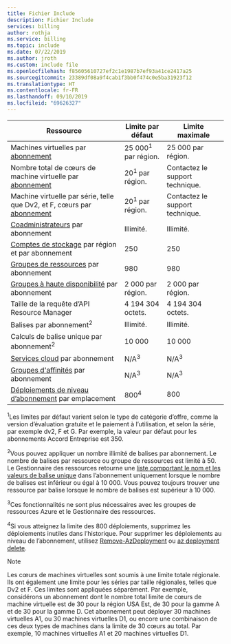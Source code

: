 ```yaml
---
title: Fichier Include
description: Fichier Include
services: billing
author: rothja
ms.service: billing
ms.topic: include
ms.date: 07/22/2019
ms.author: jroth
ms.custom: include file
ms.openlocfilehash: f85605610727ef2c1e1987b7ef93a41ce2417a25
ms.sourcegitcommit: 23389df08a9f4cab1f3bb0f474c0e5ba31923f12
ms.translationtype: HT
ms.contentlocale: fr-FR
ms.lasthandoff: 09/10/2019
ms.locfileid: "69626327"
---
```

| Ressource | Limite par défaut | Limite maximale |
| --- | --- | --- |
| Machines virtuelles par [abonnement](../articles/billing-buy-sign-up-azure-subscription.md) |25 000<sup>1</sup> par région. |25 000 par région. |
| Nombre total de cœurs de machine virtuelle par [abonnement](../articles/billing-buy-sign-up-azure-subscription.md) |20<sup>1</sup> par région. | Contactez le support technique. |
| Machine virtuelle par série, telle que Dv2, et F, cœurs par [abonnement](../articles/billing-buy-sign-up-azure-subscription.md) |20<sup>1</sup> par région. | Contactez le support technique. |
| [Coadministrateurs](../articles/billing-add-change-azure-subscription-administrator.md) par abonnement |Illimité. |Illimité. |
| [Comptes de stockage](../articles/storage/common/storage-quickstart-create-account.md) par région et par abonnement |250 |250 |
| [Groupes de ressources](../articles/azure-resource-manager/resource-group-overview.md) par abonnement |980 |980 |
| [Groupes à haute disponibilité](../articles/virtual-machines/windows/manage-availability.md#configure-multiple-virtual-machines-in-an-availability-set-for-redundancy) par abonnement |2 000 par région. |2 000 par région. |
| Taille de la requête d’API Resource Manager |4 194 304 octets. |4 194 304 octets. |
| Balises par abonnement<sup>2</sup> |Illimité. |Illimité. |
| Calculs de balise unique par abonnement<sup>2</sup> | 10 000 | 10 000 |
| [Services cloud](../articles/cloud-services/cloud-services-choose-me.md) par abonnement |N/A<sup>3</sup> |N/A<sup>3</sup> |
| [Groupes d'affinités](../articles/virtual-network/virtual-networks-migrate-to-regional-vnet.md) par abonnement |N/A<sup>3</sup> |N/A<sup>3</sup> |
| [Déploiements de niveau d’abonnement](../articles/azure-resource-manager/deploy-to-subscription.md) par emplacement | 800<sup>4</sup> | 800 |

<sup>1</sup>Les limites par défaut varient selon le type de catégorie d’offre, comme la version d’évaluation gratuite et le paiement à l’utilisation, et selon la série, par exemple dv2, F et G. Par exemple, la valeur par défaut pour les abonnements Accord Entreprise est 350.

<sup>2</sup>Vous pouvez appliquer un nombre illimité de balises par abonnement. Le nombre de balises par ressource ou groupe de ressources est limité à 50. Le Gestionnaire des ressources retourne une [liste comportant le nom et les valeurs de balise unique](/rest/api/resources/tags) dans l’abonnement uniquement lorsque le nombre de balises est inférieur ou égal à 10 000. Vous pouvez toujours trouver une ressource par balise lorsque le nombre de balises est supérieur à 10 000.  

<sup>3</sup>Ces fonctionnalités ne sont plus nécessaires avec les groupes de ressources Azure et le Gestionnaire des ressources.

<sup>4</sup>Si vous atteignez la limite des 800 déploiements, supprimez les déploiements inutiles dans l’historique. Pour supprimer les déploiements au niveau de l’abonnement, utilisez [Remove-AzDeployment](/powershell/module/az.resources/Remove-AzDeployment) ou [az deployment delete](/cli/azure/deployment?view=azure-cli-latest#az-deployment-delete).

> [!NOTE]
> Les cœurs de machines virtuelles sont soumis à une limite totale régionale. Ils ont également une limite pour les séries par taille régionales, telles que Dv2 et F. Ces limites sont appliquées séparément. Par exemple, considérons un abonnement dont le nombre total limite de cœurs de machine virtuelle est de 30 pour la région USA Est, de 30 pour la gamme A et de 30 pour la gamme D. Cet abonnement peut déployer 30 machines virtuelles A1, ou 30 machines virtuelles D1, ou encore une combinaison de ces deux types de machines dans la limite de 30 cœurs au total. Par exemple, 10 machines virtuelles A1 et 20 machines virtuelles D1.  
> <!-- -->
> 
> 

